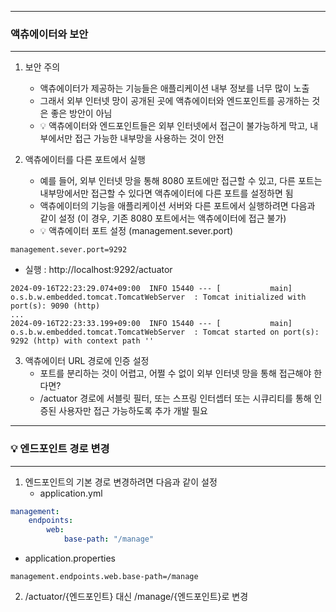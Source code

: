 -----
### 액츄에이터와 보안
-----
1. 보안 주의
   - 액츄에이터가 제공하는 기능들은 애플리케이션 내부 정보를 너무 많이 노출
   - 그래서 외부 인터넷 망이 공개된 곳에 액츄에이터와 엔드포인트를 공개하는 것은 좋은 방안이 아님
   - 💡 액츄에이터와 엔드포인트들은 외부 인터넷에서 접근이 불가능하게 막고, 내부에서만 접근 가능한 내부망을 사용하는 것이 안전

2. 액츄에이터를 다른 포트에서 실행
   - 예를 들어, 외부 인터넷 망을 통해 8080 포트에만 접근할 수 있고, 다른 포트는 내부망에서만 접근할 수 있다면 액츄에이터에 다른 포트를 설정하면 됨
   - 액츄에이터의 기능을 애플리케이션 서버와 다른 포트에서 실행하려면 다음과 같이 설정 (이 경우, 기존 8080 포트에서는 액츄에이터에 접근 불가)
   - 💡 액츄에이터 포트 설정 (management.sever.port)
```properties
management.sever.port=9292
```
   - 실행 : http://localhost:9292/actuator
```
2024-09-16T22:23:29.074+09:00  INFO 15440 --- [           main] o.s.b.w.embedded.tomcat.TomcatWebServer  : Tomcat initialized with port(s): 9090 (http)
...
2024-09-16T22:23:33.199+09:00  INFO 15440 --- [           main] o.s.b.w.embedded.tomcat.TomcatWebServer  : Tomcat started on port(s): 9292 (http) with context path ''
```

3. 액츄에이터 URL 경로에 인증 설정
   - 포트를 분리하는 것이 어렵고, 어쩔 수 없이 외부 인터넷 망을 통해 접근해야 한다면?
   - /actuator 경로에 서블릿 필터, 또는 스프링 인터셉터 또는 시큐리티를 통해 인증된 사용자만 접근 가능하도록 추가 개발 필요

-----
### 💡 엔드포인트 경로 변경
-----
1. 엔드포인트의 기본 경로 변경하려면 다음과 같이 설정
   - application.yml
```yml
management:
    endpoints:
        web:
            base-path: "/manage"
```

   - application.properties
```properties
management.endpoints.web.base-path=/manage
```

2. /actuator/{엔드포인트} 대신 /manage/{엔드포인트}로 변경
